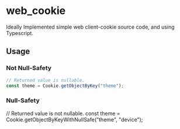 # web_cookie
Ideally Implemented simple web client-cookie source code, and using Typescript.

## Usage

### Not Null-Safety
```ts
// Returned value is nullable.
const theme = Cookie.getObjectByKey("theme");
```

### Null-Safety
// Returned value is not nullable.
const theme = Cookie.getObjectByKeyWithNullSafe("theme", "device");
```
